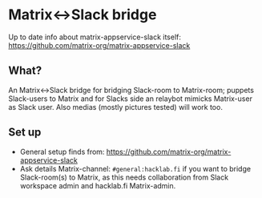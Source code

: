 # Matrix<->Slack bridge

Up to date info about matrix-appservice-slack itself: https://github.com/matrix-org/matrix-appservice-slack

## What?

An Matrix<->Slack bridge for bridging Slack-room to Matrix-room; puppets Slack-users to Matrix and for Slacks side an relaybot mimicks Matrix-user as Slack user. Also medias (mostly pictures tested) will work too.

## Set up
- General setup finds from: https://github.com/matrix-org/matrix-appservice-slack
- Ask details Matrix-channel: `#general:hacklab.fi` if you want to bridge Slack-room(s) to Matrix, as this needs collaboration from Slack workspace admin and hacklab.fi Matrix-admin.
